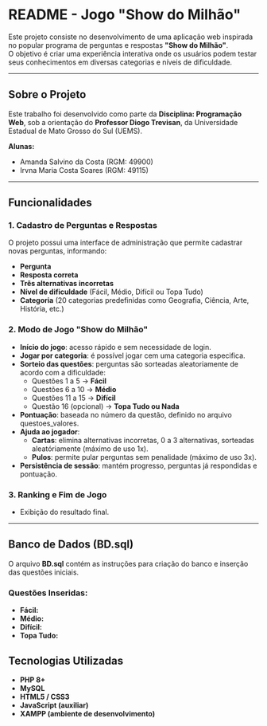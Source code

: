 # README - Jogo "Show do Milhão"

Este projeto consiste no desenvolvimento de uma aplicação web inspirada no popular programa de perguntas e respostas **"Show do Milhão"**.  
O objetivo é criar uma experiência interativa onde os usuários podem testar seus conhecimentos em diversas categorias e níveis de dificuldade.

---

## Sobre o Projeto

Este trabalho foi desenvolvido como parte da **Disciplina: Programação Web**, sob a orientação do **Professor Diogo Trevisan**, da Universidade Estadual de Mato Grosso do Sul (UEMS).

**Alunas:**
- Amanda Salvino da Costa (RGM: 49900)  
- Irvna Maria Costa Soares (RGM: 49115)

---

## Funcionalidades

### 1. Cadastro de Perguntas e Respostas
O projeto possui uma interface de administração que permite cadastrar novas perguntas, informando:
- **Pergunta**
- **Resposta correta**
- **Três alternativas incorretas**
- **Nível de dificuldade** (Fácil, Médio, Difícil ou Topa Tudo)
- **Categoria** (20 categorias predefinidas como Geografia, Ciência, Arte, História, etc.)

### 2. Modo de Jogo "Show do Milhão"
- **Início do jogo**: acesso rápido e sem necessidade de login.
- **Jogar por categoria**: é possível jogar cem uma categoria especifica.
- **Sorteio das questões**: perguntas são sorteadas aleatoriamente de acordo com a dificuldade:
  - Questões 1 a 5 → **Fácil**
  - Questões 6 a 10 → **Médio**
  - Questões 11 a 15 → **Difícil**
  - Questão 16 (opcional) → **Topa Tudo ou Nada**
- **Pontuação**: baseada no número da questão, definido no arquivo questoes_valores.
- **Ajuda ao jogador**:  
  - **Cartas**: elimina alternativas incorretas, 0 a 3 alternativas, sorteadas aleatóriamente (máximo de uso 1x).  
  - **Pulos**: permite pular perguntas sem penalidade (máximo de uso 3x).  
- **Persistência de sessão**: mantém progresso, perguntas já respondidas e pontuação.

### 3. Ranking e Fim de Jogo
- Exibição do resultado final.
---



## Banco de Dados (BD.sql)

O arquivo **BD.sql** contém as instruções para criação do banco e inserção das questões iniciais.

### Questões Inseridas:
- **Fácil:** 
- **Médio:**  
- **Difícil:**  
- **Topa Tudo:** 

## Tecnologias Utilizadas
- **PHP 8+**
- **MySQL**
- **HTML5 / CSS3**
- **JavaScript (auxiliar)**
- **XAMPP (ambiente de desenvolvimento)**

